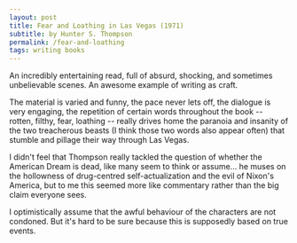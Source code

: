 ```yaml
---
layout: post
title: Fear and Loathing in Las Vegas (1971)
subtitle: by Hunter S. Thompson
permalink: /fear-and-loathing
tags: writing books
---
```


An incredibly entertaining read, full of absurd, shocking, and sometimes unbelievable scenes.
An awesome example of writing as craft.
<!--more-->
The material is varied and funny, the pace never lets off, the dialogue is very engaging, the repetition of certain words throughout the book -- rotten, filthy, fear, loathing -- really drives home the paranoia and insanity of the two treacherous beasts (I think those two words also appear often) that stumble and pillage their way through Las Vegas.

I didn't feel that Thompson really tackled the question of whether the American Dream is dead, like many seem to think or assume...
he muses on the hollowness of drug-centred self-actualization and the evil of Nixon's America, but to me this seemed more like commentary rather than the big claim everyone sees.

I optimistically assume that the awful behaviour of the characters are not condoned.
But it's hard to be sure because this is supposedly based on true events.